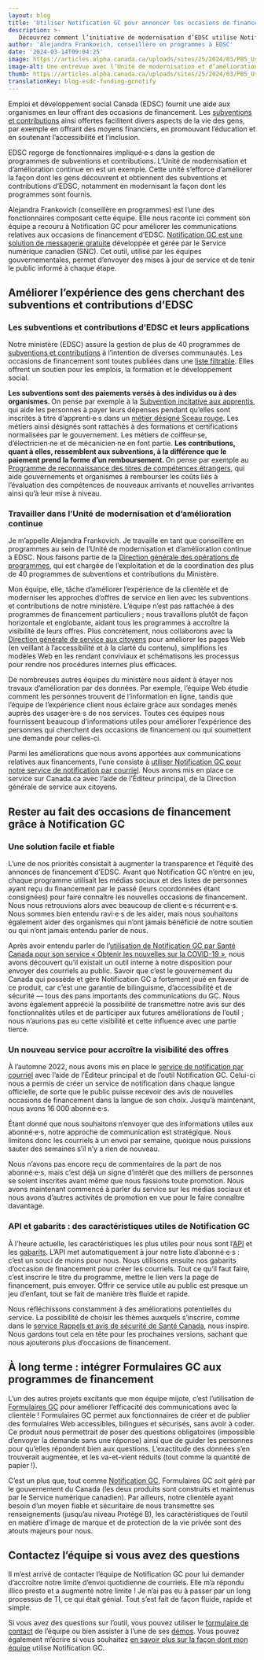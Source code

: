 ```yaml
---
layout: blog
title: 'Utiliser Notification GC pour annoncer les occasions de financement d’EDSC'
description: >-
   Découvrez comment l’initiative de modernisation d’EDSC utilise Notification GC pour accroître la visibilité du public sur les occasions de subventions et de contributions
author: 'Alejandra Frankovich, conseillère en programmes à EDSC'
date: '2024-03-14T09:04:25'
image: https://articles.alpha.canada.ca/uploads/sites/25/2024/03/PBS_UsingGCNotifyUpdatesESDCGrantsContributions_Blog_FR.jpg
image-alt: Une entrevue avec l’Unité de modernisation et d’amélioration continue (de la Direction générale des opérations de programmes d’EDSC) pour la série « Les gens au cœur de vos services ».
thumb: https://articles.alpha.canada.ca/uploads/sites/25/2024/03/PBS_UsingGCNotifyUpdatesESDCGrantsContributions_Blog_FR.jpg
translationKey: blog-esdc-funding-gcnotify
---
```


<p>Emploi et développement social Canada (EDSC) fournit une aide aux organismes en leur offrant des occasions de financement. Les <a href="https://www.canada.ca/fr/emploi-developpement-social/services/financement.html" target="_blank" rel="noreferrer noopener">subventions et contributions</a> ainsi offertes facilitent divers aspects de la vie des gens, par exemple en offrant des moyens financiers, en promouvant l’éducation et en soutenant l’accessibilité et l’inclusion.</p>



<p>EDSC regorge de fonctionnaires impliqué·e·s dans la gestion de programmes de subventions et contributions. L’Unité de modernisation et d’amélioration continue en est un exemple. Cette unité s’efforce d’améliorer la façon dont les gens découvrent et obtiennent des subventions et contributions d’EDSC, notamment en modernisant la façon dont les programmes sont fournis.</p>



<p>Alejandra Frankovich (conseillère en programmes) est l’une des fonctionnaires composant cette équipe. Elle nous raconte ici comment son équipe a recouru à Notification&nbsp;GC pour améliorer les communications relatives aux occasions de financement d’EDSC. <a href="https://notification.canada.ca/accueil?utm_source=FR_blog-esdc-funding-gcnotify&amp;utm_medium=Blog+post&amp;utm_campaign=CDS_Blogs" target="_blank" rel="noreferrer noopener">Notification&nbsp;GC est une solution de messagerie gratuite</a> développée et gérée par le Service numérique canadien (SNC). Cet outil, utilisé par les équipes gouvernementales, permet d’envoyer des mises à jour de service et de tenir le public informé à chaque étape.</p>



<h2 class="wp-block-heading" id="h-ameliorer-l-experience-des-gens-cherchant-des-subventions-et-contributions-d-edsc"><strong>Améliorer l’expérience des gens cherchant des subventions et contributions d’EDSC</strong></h2>



<h3 class="wp-block-heading" id="h-les-subventions-et-contributions-d-edsc-et-leurs-applications-nbsp-nbsp"><strong>Les subventions et contributions d’EDSC et leurs applications&nbsp;&nbsp;</strong></h3>



<p>Notre ministère (EDSC) assure la gestion de plus de 40&nbsp;programmes de <a href="https://www.canada.ca/fr/emploi-developpement-social/services/financement.html" target="_blank" rel="noreferrer noopener">subventions et contributions</a> à l’intention de diverses communautés. Les occasions de financement sont toutes publiées dans une <a href="https://www.canada.ca/fr/emploi-developpement-social/services/financement/programmes.html" target="_blank" rel="noreferrer noopener">liste filtrable</a>. Elles offrent un soutien pour les emplois, la formation et le développement social.&nbsp;</p>



<p><strong>Les subventions sont des paiements versés à des individus ou à des organismes. </strong>On pense par exemple à la <a href="https://www.canada.ca/fr/emploi-developpement-social/services/financement/incitative-apprenti-apercu.html" target="_blank" rel="noreferrer noopener">Subvention incitative aux apprentis</a>, qui aide les personnes à payer leurs dépenses pendant qu’elles sont inscrites à titre d’apprenti·e·s dans un <a href="https://www.red-seal.ca/fra/trades/tr.1d.2s_l.3st.shtml" target="_blank" rel="noreferrer noopener">métier désigné Sceau rouge</a>. Les métiers ainsi désignés sont rattachés à des formations et certifications normalisées par le gouvernement. Les métiers de coiffeur·se, d’électricien·ne et de mécanicien·ne en font partie. <strong>Les contributions, quant à elles, ressemblent aux subventions, à la différence que le paiement prend la forme d’un remboursement. </strong>On pense par exemple au <a href="https://www.canada.ca/fr/emploi-developpement-social/services/financement/reconnaissance_titres_etrangers.html" target="_blank" rel="noreferrer noopener">Programme de reconnaissance des titres de compétences étrangers</a>, qui aide gouvernements et organismes à rembourser les coûts liés à l’évaluation des compétences de nouveaux arrivants et nouvelles arrivantes ainsi qu’à leur mise à niveau.&nbsp;</p>



<h3 class="wp-block-heading" id="h-travailler-dans-l-unite-de-modernisation-et-d-amelioration-continue"><strong>Travailler dans l’Unité de modernisation et d’amélioration continue</strong></h3>



<p>Je m’appelle Alejandra&nbsp;Frankovich. Je travaille en tant que conseillère en programmes au sein de l’Unité de modernisation et d’amélioration continue à EDSC. Nous faisons partie de la <a href="https://www.canada.ca/fr/emploi-developpement-social/programmes.html" target="_blank" rel="noreferrer noopener">Direction générale des opérations de programmes</a>, qui est chargée de l’exploitation et de la coordination des plus de 40&nbsp;programmes de subventions et contributions du Ministère.&nbsp;</p>



<p>Mon équipe, elle, tâche d’améliorer l’expérience de la clientèle et de moderniser les approches d’offres de service en lien avec les subventions et contributions de notre ministère. L’équipe n’est pas rattachée à des programmes de financement particuliers ; nous travaillons plutôt de façon horizontale et englobante, aidant tous les programmes à accroître la visibilité de leurs offres. Plus concrètement, nous collaborons avec la <a href="https://www.canada.ca/fr/emploi-developpement-social/ministere/rapports/cahier-information-2019/cahier-1/ministere-101.html#h2.03-h3.04" target="_blank" rel="noreferrer noopener">Direction générale de service aux citoyens</a> pour améliorer les pages Web (en veillant à l’accessibilité et à la clarté du contenu), simplifions les modèles Web en les rendant conviviaux et schématisons les processus pour rendre nos procédures internes plus efficaces.&nbsp;</p>



<p>De nombreuses autres équipes du ministère nous aident à étayer nos travaux d’amélioration par des données. Par exemple, l’équipe Web étudie comment les personnes trouvent de l’information en ligne, tandis que l’équipe de l’expérience client nous éclaire grâce aux sondages menés auprès des usager·ère·s de nos services. Toutes ces équipes nous fournissent beaucoup d’informations utiles pour améliorer l’expérience des personnes qui cherchent des occasions de financement ou qui soumettent une demande pour celles-ci.</p>



<p>Parmi les améliorations que nous avons apportées aux communications relatives aux financements, l’une consiste à <a href="https://www.canada.ca/fr/emploi-developpement-social/services/financement/avis-occasions.html" target="_blank" rel="noreferrer noopener">utiliser Notification GC pour notre service de notification par courriel</a>. Nous avons mis en place ce service sur Canada.ca avec l’aide de l’Éditeur principal, de la Direction générale de service aux citoyens.&nbsp;</p>



<h2 class="wp-block-heading" id="h-rester-au-fait-des-occasions-de-financement-grace-a-notification-gc-nbsp"><strong>Rester au fait des occasions de financement grâce à Notification GC&nbsp;</strong></h2>



<h3 class="wp-block-heading" id="h-une-solution-facile-et-fiable"><strong>Une solution facile et fiable</strong></h3>



<p>L’une de nos priorités consistait à augmenter la transparence et l’équité des annonces de financement d’EDSC. Avant que Notification GC n’entre en jeu, chaque programme utilisait les médias sociaux et des listes de personnes ayant reçu du financement par le passé (leurs coordonnées étant consignées) pour faire connaître les nouvelles occasions de financement. Nous nous retrouvions alors avec beaucoup de client·e·s récurrent·e·s. Nous sommes bien entendu ravi·e·s de les aider, mais nous souhaitons également aider des organismes qui n’ont jamais bénéficié de notre soutien ou qui n’ont jamais entendu parler de nous.</p>



<p>Après avoir entendu parler de l’<a href="https://numerique.canada.ca/2023/03/23/obtenir-les-nouvelles-sur-la-covid-19-trois-ann%C3%A9es-de-communications-bas%C3%A9es-sur-les-donn%C3%A9es/?utm_source=blog_esdc_funding_gcnotify_fr&amp;utm_medium=blog_esdc_funding_gcnotify_fr&amp;utm_id=blog_health_canada_gcnotify_fr" target="_blank" rel="noreferrer noopener">utilisation de Notification GC par Santé Canada pour son service «&nbsp;Obtenir les nouvelles sur la COVID-19&nbsp;»</a>, nous avons découvert qu’il existait un outil interne à notre disposition pour envoyer des courriels au public. Savoir que c’est le gouvernement du Canada qui possède et gère Notification&nbsp;GC a fortement joué en faveur de ce produit, car c’est une garantie de bilinguisme, d’accessibilité et de sécurité — tous des pans importants des communications du GC. Nous avons également apprécié la possibilité de transmettre notre avis sur des fonctionnalités utiles et de participer aux futures améliorations de l’outil ; nous n’aurions pas eu cette visibilité et cette influence avec une partie tierce.&nbsp;</p>



<h3 class="wp-block-heading" id="h-un-nouveau-service-pour-accroitre-la-visibilite-des-offres"><strong>Un nouveau service pour accroître la visibilité des offres</strong></h3>



<p>À l’automne&nbsp;2022, nous avons mis en place le <a href="https://www.canada.ca/fr/emploi-developpement-social/services/financement/avis-occasions.html" target="_blank" rel="noreferrer noopener">service de notification par courriel</a> avec l’aide de l’Éditeur principal et de l’outil Notification GC. Celui-ci nous a permis de créer un service de notification dans chaque langue officielle, de sorte que le public puisse recevoir des avis de nouvelles occasions de financement dans la langue de son choix. Jusqu’à maintenant, nous avons 16&nbsp;000&nbsp;abonné·e·s.</p>



<p>Étant donné que nous souhaitons n’envoyer que des informations utiles aux abonné·e·s, notre approche de communication est stratégique. Nous limitons donc les courriels à un envoi par semaine, quoique nous puissions sauter des semaines s’il n’y a rien de nouveau.&nbsp;</p>



<p>Nous n’avons pas encore reçu de commentaires de la part de nos abonné·e·s, mais c’est déjà un signe d’intérêt que des milliers de personnes se soient inscrites avant même que nous fassions toute promotion. Nous avons maintenant commencé à parler du service sur les médias sociaux et nous avons d’autres activités de promotion en vue pour le faire connaître davantage.</p>



<h3 class="wp-block-heading" id="h-api-et-gabarits-nbsp-des-caracteristiques-utiles-de-notification-nbsp-gc"><strong>API et gabarits&nbsp;: des caractéristiques utiles de Notification&nbsp;GC</strong></h3>



<p>À l’heure actuelle, les caractéristiques les plus utiles pour nous sont l’<a href="https://documentation.notification.canada.ca/fr/" target="_blank" rel="noreferrer noopener">API</a> et les <a href="https://notification.canada.ca/guide-mise-en-forme" target="_blank" rel="noreferrer noopener">gabarits</a>. L’API met automatiquement à jour notre liste d’abonné·e·s&nbsp;: c’est un souci de moins pour nous. Nous utilisons ensuite nos gabarits d’occasion de financement pour créer les courriels. Tout ce qu’il faut faire, c’est inscrire le titre du programme, mettre le lien vers la page de financement, puis envoyer. Offrir ce service utile au public est presque un jeu d’enfant, tout se fait de manière très fluide et rapide.</p>



<p>Nous réfléchissons constamment à des améliorations potentielles du service. La possibilité de choisir les thèmes auxquels s’inscrire, comme dans le <a href="https://numerique.canada.ca/2022/07/05/informer-pour-prot%C3%A9ger-rappels-et-avis-de-s%C3%A9curit%C3%A9-au-canada/?utm_source=blog_esdc_funding_gcnotify_fr&amp;utm_medium=blog_esdc_funding_gcnotify_fr&amp;utm_id=blog_health_recalls_gcnotify_fr" target="_blank" rel="noreferrer noopener">service Rappels et avis de sécurité de Santé Canada</a>, nous inspire. Nous gardons tout cela en tête pour les prochaines versions, sachant que nous ajouterons plus d’occasions de financement.</p>



<h2 class="wp-block-heading" id="h-a-long-terme-nbsp-integrer-formulaires-nbsp-gc-aux-programmes-de-financement"><strong>À long terme&nbsp;: intégrer Formulaires&nbsp;GC aux programmes de financement</strong></h2>



<p>L’un des autres projets excitants que mon équipe mijote, c’est l’utilisation de <a href="https://articles.alpha.canada.ca/forms-formulaires/fr/?utm_source=FR_blog-esdc-funding-gcnotify+&amp;utm_medium=Blog+post&amp;utm_campaign=forms_blogs" target="_blank" rel="noreferrer noopener">Formulaires&nbsp;GC</a> pour améliorer l’efficacité des communications avec la clientèle ! Formulaires&nbsp;GC permet aux fonctionnaires de créer et de publier des formulaires Web accessibles, bilingues et sécurisés, sans avoir à coder. Ce produit nous permettrait de poser des questions obligatoires (impossible d’envoyer la demande sans une réponse) ainsi que de guider les personnes pour qu’elles répondent bien aux questions. L’exactitude des données s’en trouverait augmentée, et les va-et-vient réduits (tout comme la quantité de papier !).&nbsp;</p>



<p>C’est un plus que, tout comme <a href="https://notification.canada.ca/accueil?utm_source=FR_blog-esdc-funding-gcnotify&amp;utm_medium=Blog+post&amp;utm_campaign=CDS_Blogs" target="_blank" rel="noreferrer noopener">Notification&nbsp;GC</a>, Formulaires&nbsp;GC soit géré par le gouvernement du Canada (les deux produits sont construits et maintenus par le Service numérique canadien). Par ailleurs, notre clientèle ayant besoin d’un moyen fiable et sécuritaire de nous transmettre ses renseignements (jusqu’au niveau Protégé B), les caractéristiques de l’outil en matière d’image de marque et de protection de la vie privée sont des atouts majeurs pour nous.</p>



<h2 class="wp-block-heading" id="h-contactez-l-equipe-si-vous-avez-des-questions"><strong>Contactez l’équipe si vous avez des questions</strong></h2>



<p>Il m’est arrivé de contacter l’équipe de Notification&nbsp;GC pour lui demander d’accroître notre limite d’envoi quotidienne de courriels. Elle m’a répondu illico presto et a augmenté notre limite ! Je n’ai pas eu à passer par un long processus de TI, ce qui était génial. Tout s’est fait de façon fluide, rapide et simple.&nbsp;</p>



<p>Si vous avez des questions sur l’outil, vous pouvez utiliser le <a href="https://notification.canada.ca/contact?utm_source=FR_blog-esdc-funding-gcnotify&amp;utm_medium=Blog+post&amp;utm_campaign=CDS_Blogs" target="_blank" rel="noreferrer noopener">formulaire de contact</a> de l’équipe ou bien assister à l’une de ses <a href="https://notification.canada.ca/sinscrire-a-une-demo?utm_source=FR_blog-esdc-funding-gcnotify&amp;utm_medium=Blog+post&amp;utm_campaign=CDS_Blogs" target="_blank" rel="noreferrer noopener">démos</a>. Vous pouvez également m’écrire si vous souhaitez <a href="mailto:alejandra.p.frankovich@hrsdc-rhdcc.gc.ca" target="_blank" rel="noreferrer noopener">en savoir plus sur la façon dont mon équipe</a> utilise Notification GC.</p>

